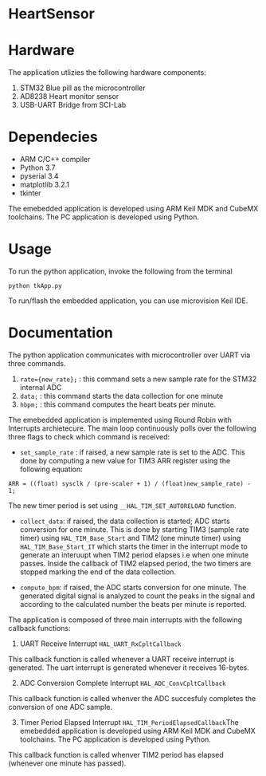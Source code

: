 # HeartSensor

# Hardware

The application utlizies the following hardware components:

1) STM32 Blue pill as the microcontroller
2) AD8238 Heart monitor sensor
3) USB-UART Bridge from SCI-Lab

# Dependecies

- ARM C/C++ compiler
- Python 3.7
- pyserial 3.4
- matplotlib 3.2.1
- tkinter

The emebedded application is developed using ARM Keil MDK and CubeMX toolchains.
The PC application is developed using Python. 

# Usage

To run the python application, invoke the following from the terminal

```
python tkApp.py 
```

To run/flash the embedded application, you can use microvision Keil IDE. 

# Documentation

The python application communicates with microcontroller over UART via three commands. 

1) `rate={new_rate};`  : this command sets a new sample rate for the STM32 internal ADC
2) `data;`             : this command starts the data collection for one minute
3) `hbpm;`             : this command computes the heart beats per minute. 

The emebedded application is implemented using Round Robin with Interrupts archietecure. The main loop continuously polls over the following three flags to check which command is received: 
- `set_sample_rate` : if raised, a new sample rate is set to the ADC. This done by computing a new value for TIM3 ARR register using the following equation: 
```
ARR = ((float) sysclk / (pre-scaler + 1) / (float)new_sample_rate) - 1;
``` 
The new timer period is set using `__HAL_TIM_SET_AUTORELOAD` function. 

- `collect_data`: if raised, the data collection is started; ADC starts conversion for one minute. This is done by starting TIM3 (sample rate timer) using `HAL_TIM_Base_Start` and TIM2 (one minute timer) using `HAL_TIM_Base_Start_IT` which starts the timer in the interrupt mode to generate an interuupt when TIM2 period elapses i.e when one minute passes. Inside the callback of TIM2 elapsed period, the two timers are stopped marking the end of the data collection. 

- `compute_bpm`: if raised, the ADC starts conversion for one minute. The generated digital signal is analyzed to count the peaks in the signal and according to the calculated number the beats per minute is reported. 

The application is composed of three main interrupts with the following callback functions: 

1) UART Receive Interrupt `HAL_UART_RxCpltCallback`

This callback function is called whenever a UART receive interrupt is generated. The uart interrupt is generated whenever it receives 16-bytes.

2) ADC Conversion Complete Interrupt `HAL_ADC_ConvCpltCallback`

This callback function is called whenver the ADC succesfuly completes the conversion of one ADC sample.

3) Timer Period Elapsed Interrupt `HAL_TIM_PeriodElapsedCallback`The emebedded application is developed using ARM Keil MDK and CubeMX toolchains. The PC application is developed using Python.

This callback function is called whenver TIM2 period has elapsed (whenever one minute has passed).


